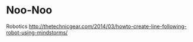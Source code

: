 # Noo-Noo
Robotics
http://thetechnicgear.com/2014/03/howto-create-line-following-robot-using-mindstorms/
